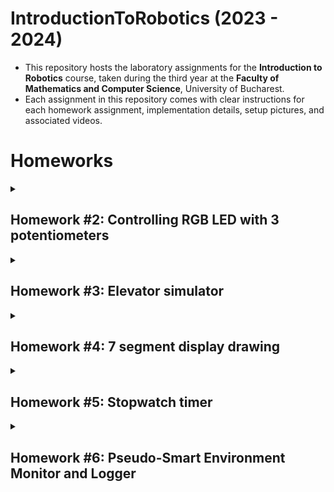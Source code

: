# IntroductionToRobotics (2023 - 2024)

* This repository hosts the laboratory assignments for the __Introduction to Robotics__ course, taken during the third year at the __Faculty of Mathematics and Computer Science__, University of Bucharest.
* Each assignment in this repository comes with clear instructions for each homework assignment, implementation details, setup pictures, and associated videos.

# Homeworks
<details>
  
<summary><h2>Homework #2: Controlling RGB LED with 3 potentiometers</h2> </summary>

* __Technical Details__: Use a separate potentiometer for controlling each color of the RGB LED: Red, Green, and Blue.  This control must leverage digital electronics.
  * Components:
      * RGB LED (At least 1)
      * Potentiometers (At least 3)
      * Resistors and wires as needed

* __Code__: [_See my code here_](https://github.com/andreeadv/IntroductionToRobotics/blob/main/hmk2_controlling_RGB_with_potentiometers/hmk2_controlling_RGB_with_potentiometers.ino)

* __Associated video of how it works__: [_YouTube video here_](https://youtube.com/shorts/eV0GxsFZj0g?feature=share)

* __Electronic scheme__:

![controlling_RGB_with_potentiometers_hmk#1](https://github.com/andreeadv/IntroductionToRobotics/assets/91892810/79a0a355-0c8b-4573-a4f4-9993281ebd44)

</details>

<details>
  
<summary> <h2>Homework #3: Elevator simulator</h2></summary>

__This assignment involves simulating a 3-floor elevator control system using LEDs, buttons, and a buzzer with Arduino.__

* __Technical Details__: Each of the 3 LEDs should represent one of the 3 floors. The LED corresponding to the current floor should light up. Additionally,
another LED should represent the elevator’s operational state. It should blink when the elevator is moving and remain static when stationary. Implement 3 buttons that represent the call buttons from the 3 floors. When pressed, the elevator should simulate movement towards the floor after a short interval (2-3 seconds).
The buzzer should sound briefly during the following scenarios:
– Elevator arriving at the desired floor (something resembling a ”cling”).  
– Elevator doors closing and movement.
If the elevator is already at the desired floor, pressing the button for that floor should have no effect. Otherwise, after a button press, the elevator should ”wait for the doors to close” and then ”move” to the corresponding floor. If the elevator is in movement, it should either do nothing or it should stack its decision (get to the first
programmed floor, open the doors, wait, close them and then go to the next desired floor).
  * Components:
      * LEDs (At least 4: 3 for the floors and 1 for the elevator’s operational state)
      * Buttons (At least 3 for floor calls)
      * Buzzer (1)
      * Resistors and wires as needed

* __Code__: [_See my code here_](https://github.com/andreeadv/IntroductionToRobotics/blob/main/hmk3_elevator_simulator/hmk3_elevator_simulator.ino)

* __Associated video of how it works__: [_YouTube video here_](https://youtube.com/shorts/-f7SUdCCzrI?si=qBz2WyXPWmIR6kdS)

* __Electronic scheme__:![elevator simulator hmk#2](https://github.com/andreeadv/IntroductionToRobotics/assets/91892810/c5d236fe-11b8-473c-892d-f825cc0abc40)

</details>

<details> 
   <summary><h2>Homework #4: 7 segment display drawing</h2></summary>
  
* __General description__: The joystick should be used to control the position of the segment and ”draw” on the display.  The movement between segments should be natural, meaning they should jump from the current positiononly to neighbors, but without passing through ”walls”.
  * Components:
      * 1  7-segment  display
      * 1  joystick
      * resistors  and  wires  (per logic)

* __Technical Details__: The  initial  position  should  be  on  the  DP.  The  current position always blinks (irrespective of the fact that the segment is on or off).  Use the joystick to move from one position to neighbors. Short pressing the button toggles the segment state  from  ON  to  OFF  or  from  OFF  to  ON.  Long  pressing  the  button resets the entire display by turning all the segments OFF and moving the current position to the decimal point.
    
* __Code__: [_See my code here_](https://github.com/andreeadv/IntroductionToRobotics/blob/main/hmk4_7_segment_display_drawing/hmk4_7_segment_display_drawing.ino)
* __video of how it works__: [_YouTube video here_](https://youtube.com/shorts/J3yzabjXu8U)
* __Electronic scheme__:![hmk4_7_segment_display_drawing](https://github.com/andreeadv/IntroductionToRobotics/assets/91892810/7532369a-50f6-40d1-9de8-a260ad0b418d)



</details>


<details> 
   <summary><h2>Homework #5: Stopwatch timer </h2></summary>
  
* __General description__: The display will indicate "000.0". Initiating the timer is accomplished by pressing the Start button.
While the timer is active, pressing the lap button will store the current timer value in memory (non-persistent). Up to 4 laps can be saved, with the fifth press overriding the first. Resetting the timer has no effect, and pausing the timer stops its progression.
In Pause Mode, the lap flag button becomes inactive. Pressing the reset button in this mode resets the timer to "000.0".
After a reset, the flag buttons can be used to cycle through the saved lap times. Each press of the flag button navigates to the next saved lap. Continuous pressing cycles through the laps continuously. Resetting in this state clears all flags and resets the timer to "000.0".
  * Components:
      * 1 7-segment display
      * 3 buttons
      * resistors and wires (perlogic)
    
* __Code__: [_See my code here_](https://github.com/andreeadv/IntroductionToRobotics/blob/main/hmk5_stopwatch_timer/hmk5_stopwatch_timer.ino)
* __video of how it works__: [_YouTube video here_](https://youtube.com/shorts/WxoeM28Ryb4?feature=share)
* __Electronic scheme__: ![hmk#5_stopwatch_timer](https://github.com/andreeadv/IntroductionToRobotics/assets/91892810/f8ccf736-a16c-4dbf-b1cb-553fd2a6e56a)


</details>


<details> 
   <summary><h2>Homework #6: Pseudo-Smart Environment Monitor and Logger </h2></summary>
  
* __General description__: This Arduino-based project monitors environmental conditions using an Ultrasonic Sensor and an LDR (Light-Dependent Resistor). The system includes an RGB LED for visual alerts and offers various settings accessible through a user-friendly menu structure.
  
  * Components:
      * Arduino Uno Board
      * Ultrasonic Sensor(HC-SR04)
      * Light-Depended Resistor
      * RGB LED
      * Resistors as needed
   
*__Menu structure__: Menu Structure:
->Sensor Settings
1.1 Sensors Sampling Interval: Set sampling rate (1-10 seconds).
1.2 Ultrasonic Alert Threshold: Define the threshold for ultrasonic sensor alerts.
1.3 LDR Alert Threshold: Set the threshold for LDR sensor alerts.
1.4 Back: Return to the main menu.
->Reset Logger Data
2.1 Yes
2.2 No
->System Status
3.1 Current Sensor Readings: Continuously display sensor readings at the set sampling rate.
3.2 Current Sensor Settings: Display sampling rate and threshold values for all sensors.
3.3 Display Logged Data: Show the last 10 sensor readings.
3.4 Back: Return to the main menu.
->RGB LED Control
4.1 Manual Color Control: Set RGB colors manually.
4.2 LED: Toggle Automatic ON/OFF.
4.3 Back: Return to the main menu.
    
* __Code__: [_See my code here_](https://github.com/andreeadv/IntroductionToRobotics/blob/main/hmk6_Pseudo_Smart_Environment_Monitor_and_Logger/hmk6_Pseudo_Smart_Environment_Monitor_and_Logger.ino)
* __video of how it works__: [_YouTube video here_](https://youtube.com/shorts/WxoeM28Ryb4?feature=share)
* __Electronic scheme__: ![menu_sensors](https://github.com/andreeadv/IntroductionToRobotics/assets/91892810/edac5797-424a-4c43-bd03-c31f642d9215)


</details>



